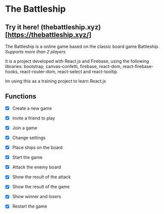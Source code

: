 # The Battleship

## Try it here! (thebattleship.xyz)[https://thebattleship.xyz/]


The Battleship is a online game based on the classic board game Battleship. *Supports more than 2 players*

It is a project developed with React.js and Firebase, using the following libraries: bootstrap, canvas-confetti, firebase, react-dom, react-firebase-hooks, react-router-dom, react-select and react-tooltip.

Im using this as a training project to learn React.js

## Functions

- [x] Create a new game
- [x] Invite a friend to play
- [x] Join a game
- [x] Change settings
- [x] Place ships on the board
- [x] Start the game
- [x] Attack the enemy board
- [x] Show the result of the attack
- [x] Show the result of the game
- [x] Show winner and losers
- [X] Restart the game

